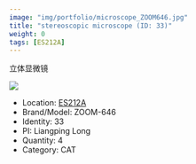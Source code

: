 ```yaml
---
image: "img/portfolio/microscope_ZOOM646.jpg"
title: "stereoscopic microscope (ID: 33)"
weight: 0
tags: [ES212A]
---
```


立体显微镜

<!--more-->

![](../../img/portfolio/microscope_ZOOM646.jpg)

- Location: [ES212A](../../tags/es212a)
- Brand/Model: ZOOM-646
- Identity: 33
- PI: Liangping Long
- Quantity: 4
- Category: CAT






